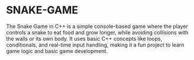 # SNAKE-GAME
The Snake Game in C++ is a simple console-based game where the player controls a snake to eat food and grow longer, while avoiding collisions with the walls or its own body. It uses basic C++ concepts like loops, conditionals, and real-time input handling, making it a fun project to learn game logic and basic game development.
